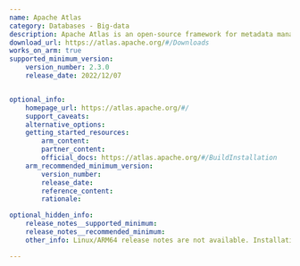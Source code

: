 ```yaml
---
name: Apache Atlas
category: Databases - Big-data
description: Apache Atlas is an open-source framework for metadata management and data governance, created to support organizations in effectively overseeing and managing their data assets.
download_url: https://atlas.apache.org/#/Downloads
works_on_arm: true
supported_minimum_version:
    version_number: 2.3.0
    release_date: 2022/12/07


optional_info:
    homepage_url: https://atlas.apache.org/#/
    support_caveats:
    alternative_options:
    getting_started_resources:
        arm_content:
        partner_content:
        official_docs: https://atlas.apache.org/#/BuildInstallation
    arm_recommended_minimum_version:
        version_number:
        release_date:
        reference_content:
        rationale:

optional_hidden_info:
    release_notes__supported_minimum:
    release_notes__recommended_minimum: 
    other_info: Linux/ARM64 release notes are not available. Installation and Testing were done using released tar files.

---
```

